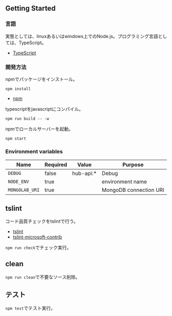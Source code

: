 ## Getting Started

### 言語

実態としては、linuxあるいはwindows上でのNode.js。プログラミング言語としては、TypeScript。

* [TypeScript](https://www.typescriptlang.org/)

### 開発方法

npmでパッケージをインストール。

```shell
npm install
```

* [npm](https://www.npmjs.com/)

typescriptをjavascriptにコンパイル。

```shell
npm run build -- -w
```

npmでローカルサーバーを起動。

```shell
npm start
```

### Environment variables

| Name                                                 | Required              | Value       | Purpose                                    |
| ---------------------------------------------------- | --------------------- | ----------- | ------------------------------------------ |
| `DEBUG`                                              | false                 | hub-api:* | Debug                                      |
| `NODE_ENV`                                           | true                  |             | environment name                           |
| `MONGOLAB_URI`                                       | true                  |             | MongoDB connection URI                     |

## tslint

コード品質チェックをtslintで行う。

* [tslint](https://github.com/palantir/tslint)
* [tslint-microsoft-contrib](https://github.com/Microsoft/tslint-microsoft-contrib)

`npm run check`でチェック実行。

## clean

`npm run clean`で不要なソース削除。

## テスト

`npm test`でテスト実行。
